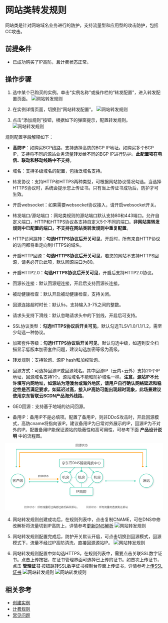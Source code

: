 # 网站类转发规则

网站类是针对网站域名业务进行的防护，支持流量型和应用型的攻击防护，包括CC攻击。

## 前提条件
- 已成功购买了IP高防，且计费状态正常。

## 操作步骤
1. 选中某个已购买的实例。单击“实例名称”或操作栏的“转发配置”，进入转发配置页面。
![网站转发规则](https://github.com/jdcloudcom/cn/blob/edit/image/Advanced%20Anti-DDoS/non-web%2004.png)

2. 在实例详情页面，切换到“网站转发配置”。
![网站转发规则](https://github.com/jdcloudcom/cn/blob/edit/image/Advanced%20Anti-DDoS/web-rule%2007.png)

3. 点击“添加规则”按钮，根据如下的弹窗提示，配置转发规则。
![网站转发规则](https://github.com/jdcloudcom/cn/blob/edit/image/Advanced%20Anti-DDoS/web-rule%2015.PNG)

规则配置字段解释如下：

- **高防IP**：如购买BGP线路，支持选择高防的BGP IP地址。如购买多个BGP IP，支持将不同的源站业务流量转发给不同的BGP IP进行防护。**此配置项在电信、联动和移动线路中不支持**。

- 域名：支持多级域名的配置，包括泛域名支持。  

- 转发协议：支持HTTP和HTTPS两种类型，可根据网站协议情况勾选。当选择HTTPS协议时，系统会提示您上传证书。只有当上传证书成功后，防护才可生效。

- 开启websocket：如果需要websocket协议接入，请开启websocket开关。

- 转发端口/源站端口：网站类规则的源站端口默认支持80和443端口。允许自定义端口，HTTP和HTTPS协议各支持自定义5个不同的端口。**非网站类转发规则中已配置的端口，不支持在网站类转发规则中重复配置**。

- HTTP访问跳转：**勾选HTTPS协议后开关可见**，开启时，所有来自HTTP协议的访问都将重定向到HTTPS的域名。

- 开启HTTP回源：**勾选HTTPS协议后开关可见**，若您的网站不支持HTTPS回源，请务必开启此项，默认回源端口为80。

- 开启HTTP2.0：**勾选HTTPS协议后开关可见**，开启后支持HTTP2.0协议。

- 回源长连接：默认回源短连接，开启后支持回源长连接。

- 被动健康检查：默认开启被动健康检查，支持关闭。

- 回源连接超时时长：默认5s，支持输入3-75之间的整数。

- 请求头支持下滑线：默认忽略请求头中的下划线，开启后可支持。

- SSL协议类型：**勾选HTTPS协议后开关可见**，默认勾选TLSV1.0/1.1/1.2，需至少勾选一种协议。

- 加密套件等级：**勾选HTTPS协议后开关可见**，默认勾选中级，如遇到安全扫描显示低版本加密套件问题，建议勾选加密等级为高级。

- 转发规则：支持轮询、源IP hash和加权轮询。

- 回源方式：可选择回源IP或回源域名。其中回源IP（云内+云外）支持20个IP地址，回源域名支持1个。源站域名不能和防护域名一样。**注意，源站IP不允许填写内网地址，如源站为港澳台或海外地区，请用户自行确认网络延迟和稳定性是否满足要求，如延迟过高，接入IP高防可能出现超时现象，此场景建议使用京东智联云SCDN产品海外线路**。

- GEO回源：支持基于地域的访问回源。

- 备用IP：备用IP不是必填项。配置了备用IP，则非DDoS攻击时，开启回源模式，高防cname将指向该IP。建议备用IP为日常对外展示的IP，回源IP为不对外的IP。配置备用IP能保证源站的隐蔽性和高可用性，可参考下面 **产品设计说明** 中的流程图。

![产品设计说明](https://github.com/jdcloudcom/cn/blob/edit/image/Advanced%20Anti-DDoS/ip-anti-design-cn.png)

4. 网站转发规则创建成功后，在规则列表中，点击复制CNAME，可在DNS中修改解析将流量切到IP高防上，详情参考[更新DNS解析](Update-DNS-Settings.md)
![网站转发规则](https://github.com/jdcloudcom/cn/blob/edit/image/Advanced%20Anti-DDoS/web-rule%2011.png)

5. 网站转发规则配置完成后，防护开关默认开启，可点击切换到回源模式，回源模式下，流量不经过IP高防清洗，直接回源源站IP。
![网站转发规则](https://github.com/jdcloudcom/cn/blob/edit/image/Advanced%20Anti-DDoS/web-rule%2012.png)

6. 网站转发规则配置中如勾选HTTPS，在规则列表中，需要点击关联SSL数字证书。点击上传按钮，在证书管理界面可选择已上传的证书。如首次上传证书，点击 **管理证书** 按钮跳转SSL数字证书控制台界面上传证书，详情参考[上传SSL证书](https://github.com/jdcloudcom/cn/blob/edit/documentation/Cloud-Security/SSL-Certificate/Operation-Guide/Upload-SSL-Certificate.md)
![网站转发规则](https://github.com/jdcloudcom/cn/blob/edit/image/Advanced%20Anti-DDoS/web-rule%2013.png)
![网站转发规则](https://github.com/jdcloudcom/cn/blob/edit/image/Advanced%20Anti-DDoS/web-rule%2014.png)

## 相关参考

- [创建实例](Create-Instance.md)
- [计费规则](../Pricing/Billing-Rules.md)
- [常见问题](../FAQ/FAQ.md)

